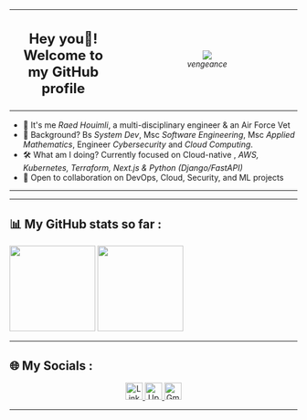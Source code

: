 <table>
  <tr>
    <td>
      <h2 align="center">Hey you🦇! Welcome to my GitHub profile</h2>
    </td>
    <td valign="middle" align="center" width="300">
      <img src="https://img.shields.io/badge/Batman_Mode-Activated-black?style=for-the-badge&logo=github&logoColor=white" />
      <br/>
      <sub><i>vengeance</i></sub>
    </td>
  </tr>
</table>

- 🦇 It's me *Raed Houimli*, a multi-disciplinary engineer & an Air Force Vet  
- 🧠 Background? Bs *System Dev*, Msc *Software Engineering*, Msc *Applied Mathematics*, Engineer *Cybersecurity* and *Cloud Computing*.  
- 🛠️ What am I doing? Currently focused on Cloud-native , *AWS, Kubernetes, Terraform, Next.js & Python (Django/FastAPI)*  
- 🎯 Open to collaboration on DevOps, Cloud, Security, and ML projects  

---
---

## 📊 My GitHub stats so far :

<div>
  <img
    height="150em"
    src="https://github-readme-stats-eight-theta.vercel.app/api?username=houimliraed&show_icons=true&theme=algolia&include_all_commits=true&count_private=true"
  />
  <img
    height="150em"
    src="https://github-readme-stats-eight-theta.vercel.app/api/top-langs/?username=houimliraed&layout=compact&langs_count=8&theme=algolia"
  />
</div>

---

## 🌐 My Socials :

<div align="center" >
  <a href="https://www.linkedin.com/in/houimliraed/" target="_blank" rel="noreferrer">
    <img
      height="30px"
      src="https://img.shields.io/badge/LinkedIn-0077B5?style=for-the-badge&logo=linkedin&logoColor=white"
      alt="LinkedIn Badge"
    />
  </a>
  <a href="https://www.upwork.com/freelancers/~01e4430391344411d1?mp_source=share" target="_blank" rel="noreferrer">
    <img
      height="30px"
      src="https://img.shields.io/badge/UpWork-6FDA44?style=for-the-badge&logo=Upwork&logoColor=white"
      alt="Upwork Badge"
    />
  </a>
  <a href="mailto:houimliraed@engineergrid.com" target="_blank" rel="noreferrer">
    <img
      height="30px"
      src="https://img.shields.io/badge/Gmail-D14836?style=for-the-badge&logo=gmail&logoColor=white"
      alt="Gmail Badge"
    />
  </a>
</div>

---

<!---
houimliraed/houimliraed is a ✨ special ✨ repository because its README.md (this file) appears on your GitHub profile.
You can click the Preview link to take a look at y
